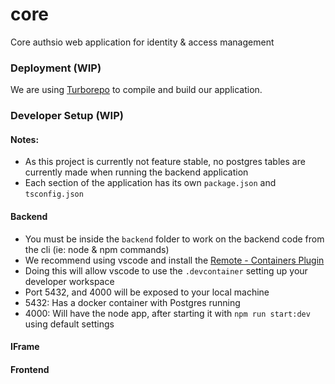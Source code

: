 # core

Core authsio web application for identity & access management

### Deployment (WIP)

We are using [Turborepo](https://turborepo.org/) to compile and build our application.

### Developer Setup (WIP)

#### Notes:

- As this project is currently not feature stable, no postgres tables are currently made when running the backend application
- Each section of the application has its own `package.json` and `tsconfig.json`

#### Backend

- You must be inside the `backend` folder to work on the backend code from the cli (ie: node & npm commands)
- We recommend using vscode and install the [Remote - Containers Plugin](https://marketplace.visualstudio.com/items?itemName=ms-vscode-remote.remote-containers)
- Doing this will allow vscode to use the `.devcontainer` setting up your developer workspace
- Port 5432, and 4000 will be exposed to your local machine
- 5432: Has a docker container with Postgres running
- 4000: Will have the node app, after starting it with `npm run start:dev` using default settings

#### IFrame

#### Frontend
